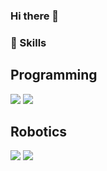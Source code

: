 ### Hi there 👋


### 👊 Skills

## Programming
<img src="https://img.shields.io/badge/C++-00599C?style=flat-square&logo=C%2B%2B&logoColor=white"/></a>
<img src="https://img.shields.io/badge/Python-3766AB?style=flat-square&logo=Python&logoColor=white"/></a>

## Robotics
<img src="https://img.shields.io/badge/ros-%230A0FF9.svg?style=for-the-badge&logo=ros&logoColor=white"/></a>
<img src="https://img.shields.io/badge/-Arduino-00979D?style=for-the-badge&logo=Arduino&logoColor=white"/></a>

